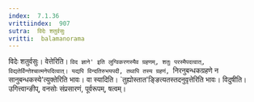 ```yaml
---
index:  7.1.36
vrittiindex:  907
sutra:  विदेः शतुर्वसुः
vritti:  balamanorama 
---
```


विदेः शतुर्वसुः। वेत्तेरिति। `विद ज्ञाने' इति लुग्विकरणस्यैव ग्रहणम्, शतुः परस्मैपदत्वात्, विद्यतेर्विन्त्तेश्चात्मनेपदित्वात्। यद्यपि विन्दतिरुभयपदी, तथापि तस्य ग्रहणं, `निरनुबन्धकग्रहणे न सानुबन्धकस्ये'त्युक्तेरिति भावः। वा स्यादिति। `तुह्योस्तात'ङ्ङित्यतस्तदनुवृत्तेरिति भावः। विदुषीति। उगित्त्वान्ङीप्, वनसोः संप्रसारणं, पूर्वरूपम्, षत्वम्। 

